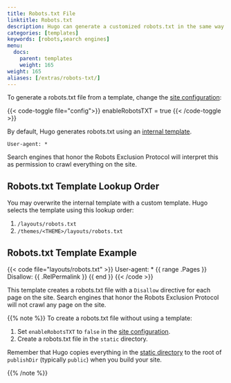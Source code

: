 ```yaml
---
title: Robots.txt File
linktitle: Robots.txt
description: Hugo can generate a customized robots.txt in the same way as any other template.
categories: [templates]
keywords: [robots,search engines]
menu:
  docs:
    parent: templates
    weight: 165
weight: 165
aliases: [/extras/robots-txt/]
---
```


To generate a robots.txt file from a template, change the [site configuration][config]:

{{< code-toggle file="config">}}
enableRobotsTXT = true
{{< /code-toggle >}}

By default, Hugo generates robots.txt using an [internal template][internal].

```text
User-agent: *
```

Search engines that honor the Robots Exclusion Protocol will interpret this as permission to crawl everything on the site.

## Robots.txt Template Lookup Order

You may overwrite the internal template with a custom template. Hugo selects the template using this lookup order:

1. `/layouts/robots.txt`
2. `/themes/<THEME>/layouts/robots.txt`

## Robots.txt Template Example

{{< code file="layouts/robots.txt" >}}
User-agent: *
{{ range .Pages }}
Disallow: {{ .RelPermalink }}
{{ end }}
{{< /code >}}

This template creates a robots.txt file with a `Disallow` directive for each page on the site. Search engines that honor the Robots Exclusion Protocol will not crawl any page on the site.

{{% note %}}
To create a robots.txt file without using a template:

1. Set `enableRobotsTXT` to `false` in the [site configuration][config].
2. Create a robots.txt file in the `static` directory.

Remember that Hugo copies everything in the [static directory][static] to the root of `publishDir` (typically `public`) when you build your site.

[config]: /getting-started/configuration/
[static]: /getting-started/directory-structure/
{{% /note %}}

[config]: /getting-started/configuration/
[internal]: https://github.com/gohugoio/hugo/blob/master/tpl/tplimpl/embedded/templates/_default/robots.txt
